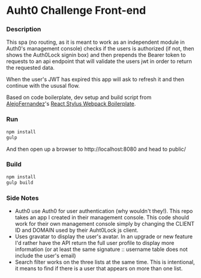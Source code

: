# Auht0 Challenge Front-end

### Description

This spa (no routing, as it is meant to work as an independent module in Auth0's management console) checks if the users is authorized (if not, then shows the Auth0Lock signin box) and then prepends the Bearer token to requests to an api endpoint that will validate the users jwt in order to return the requested data.

When the user's JWT has expired this app will ask to refresh it and then continue with the ususal flow.

Based on code boilerplate, dev setup and build script from [AlejoFernandez](https://github.com/AlejoFernandez)'s [React Stylus Webpack Boilerplate](https://github.com/AlejoFernandez/react-stylus-webpack-boilerplate).


### Run

```sh
npm install
gulp
```

And then open up a browser to http://localhost:8080 and head to public/

### Build

```sh
npm install
gulp build
```


### Side Notes

- Auth0 use Auth0 for user authentication (why wouldn't they!). This repo takes an app I created in their management console. This code should work for their own management console simply by changing the CLIENT ID and DOMAIN used by their Auht0Lock js client.
- Uses gravatar to display the user's avatar. In an upgrade or new feature I'd rather have the API return the full user profile to display more information (or at least the same signature :: username table does not include the user's email)
- Search filter works on the three lists at the same time. This is intentional, it means to find if there is a user that appears on more than one list.
